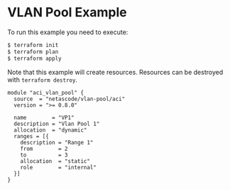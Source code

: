 <!-- BEGIN_TF_DOCS -->
# VLAN Pool Example

To run this example you need to execute:

```bash
$ terraform init
$ terraform plan
$ terraform apply
```

Note that this example will create resources. Resources can be destroyed with `terraform destroy`.

```hcl
module "aci_vlan_pool" {
  source  = "netascode/vlan-pool/aci"
  version = ">= 0.8.0"

  name        = "VP1"
  description = "Vlan Pool 1"
  allocation  = "dynamic"
  ranges = [{
    description = "Range 1"
    from        = 2
    to          = 3
    allocation  = "static"
    role        = "internal"
  }]
}
```
<!-- END_TF_DOCS -->